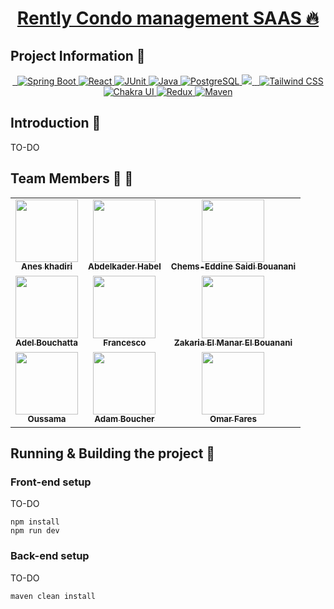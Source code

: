 <p align="center">
  <a href="https://github.com/Zakaria0907/Rently">
    <h1 align="center">Rently Condo management SAAS  🔥</h1>
  </a>
</p>


## Project Information 🚀


<p align="center">
  <a aria-label="Cypress" href="https://www.cypress.io/">
    <img alt="" src="https://img.shields.io/badge/Cypress-17202C?style=for-the-badge&logo=cypress&logoColor=white">
  </a>
    <a aria-label="VSCode" href="https://code.visualstudio.com/">
    <img alt="" src="https://img.shields.io/badge/Visual_Studio_Code-0078D4?style=for-the-badge&logo=visual%20studio%20code&logoColor=white">
  </a>
    </a>
<a aria-label="Spring Boot" href="https://spring.io/projects/spring-boot">
    <img alt="Spring Boot" src="https://img.shields.io/badge/Spring_Boot-6DB33F?style=for-the-badge&logo=spring&logoColor=white">
</a>
<a aria-label="React" href="https://reactjs.org/">
    <img alt="React" src="https://img.shields.io/badge/React-61DAFB?style=for-the-badge&logo=react&logoColor=white">
</a>
<a aria-label="JUnit" href="https://junit.org/junit5/">
    <img alt="JUnit" src="https://img.shields.io/badge/JUnit-25A162?style=for-the-badge&logo=junit5&logoColor=white">
</a>
<a aria-label="Java" href="https://www.oracle.com/java/">
    <img alt="Java" src="https://img.shields.io/badge/Java-007396?style=for-the-badge&logo=java&logoColor=white">
</a>
<a aria-label="PostgreSQL" href="https://www.postgresql.org/">
    <img alt="PostgreSQL" src="https://img.shields.io/badge/PostgreSQL-336791?style=for-the-badge&logo=postgresql&logoColor=white">
</a>

 <a aria-label="Github Actions" href="">
    <img src="https://img.shields.io/badge/GitHub_Actions-2088FF?style=for-the-badge&logo=github-actions&logoColor=white">
  </a>
  <a aria-label="Typescript" href="https://www.typescriptlang.org/">
    <img alt="" src="https://img.shields.io/badge/TypeScript-007ACC?style=for-the-badge&logo=typescript&logoColor=white">
  </a>
      <a aria-label="eslint" href="https://eslint.org/">
    <img alt="" src="https://img.shields.io/badge/eslint-3A33D1?style=for-the-badge&logo=eslint&logoColor=white">
  </a>
<a aria-label="Tailwind CSS" href="https://tailwindcss.com/">
    <img alt="Tailwind CSS" src="https://img.shields.io/badge/Tailwind_CSS-38B2AC?style=for-the-badge&logo=tailwind-css&logoColor=white">
</a>
<a aria-label="Chakra UI" href="https://chakra-ui.com/">
    <img alt="Chakra UI" src="https://img.shields.io/badge/Chakra_UI-319795?style=for-the-badge&logo=chakra-ui&logoColor=white">
</a>
<a aria-label="Redux" href="https://redux.js.org/">
    <img alt="Redux" src="https://img.shields.io/badge/Redux-764ABC?style=for-the-badge&logo=redux&logoColor=white">
</a>
<a aria-label="Maven" href="https://maven.apache.org/">
    <img alt="Maven" src="https://img.shields.io/badge/Maven-C71A36?style=for-the-badge&logo=apache-maven&logoColor=white">
</a>

</p>


## Introduction 📖

TO-DO


## Team Members 💪 🎉

<table>
  <tr>
    <td align="center"><a href="https://www.linkedin.com/in/anes-khadiri/"><img src="https://media.licdn.com/dms/image/D4E03AQHOLXNtmL9nLg/profile-displayphoto-shrink_400_400/0/1703918311009?e=1712188800&v=beta&t=acuZQrGVo3bPOVP3vF7dtEm266Ls-3F9pUV4jBx-_2U" width="100px;" alt=""/><br /><sub><b>Anes khadiri</b></sub></a></td>
    <td align="center"><a href="https://www.linkedin.com/in/abdelhabel/"><img src="https://media.licdn.com/dms/image/D4E35AQG6LCZEvDm9-g/profile-framedphoto-shrink_400_400/0/1706071144402?e=1707458400&v=beta&t=FqtpY0GANMkFhRugw_KdZfy67TmI86qA9iYzzvCh__U" width="100px;" alt=""/><br /><sub><b>Abdelkader Habel</b></sub></a></td>
    <td align="center"><a href="https://www.linkedin.com/in/chems-eddine-saidi/"><img src="https://media.licdn.com/dms/image/C4E03AQFeTbz1p9ugDA/profile-displayphoto-shrink_400_400/0/1642203726998?e=1712188800&v=beta&t=C3kpz6QxEVh9VNsR5vHF99uuJXWxMKpfJV4bQ3zhPFE" width="100px;" alt=""/><br /><sub><b>Chems-Eddine Saidi
Bouanani
 </b></sub></a></td>
  </tr>


  <!--SECOND ROW -->
 <tr>
    <td align="center"><a href="https://www.linkedin.com/in/anes-khadiri/"><img src="https://media.licdn.com/dms/image/D4D03AQHt1ydKDiFf1Q/profile-displayphoto-shrink_800_800/0/1697311544490?e=1712188800&v=beta&t=IKSOJvincAhhjGxpIQGIFg1rK8OY5I3dH4TItyh74DI" width="100px;" alt=""/><br /><sub><b>Adel Bouchatta</b></sub></a></td>
    <td align="center"><a href="https://linkedin.com/in/adel-bouchatta"><img src="https://media.licdn.com/dms/image/D5603AQECzfpFLSVplA/profile-displayphoto-shrink_200_200/0/1696535448928?e=1701907200&v=beta&t=tevxmJD0kDvN5f3ONIWgbAAGj_OLkCj0vnZWI5sZqsE" width="100px;" alt=""/><br /><sub><b>Francesco</b></sub></a></td>
    <td align="center"><a href="https://www.linkedin.com/in/zakaria-el-manar-el-bouanani/"><img src="https://media.licdn.com/dms/image/D4E03AQH50XC7pvakpA/profile-displayphoto-shrink_400_400/0/1704930561109?e=1712188800&v=beta&t=jTeIkeLVx-b7plNdEJ2haifG07k7G6k9jJCq1qOto0c" width="100px;" alt=""/><br /><sub><b>Zakaria El Manar El
Bouanani
 </b></sub></a></td>
  </tr>

  <!-- THIRD ROW -->
   <tr>
    <td align="center"><a href="https://www.linkedin.com/in/anes-khadiri/"><img src="https://media.licdn.com/dms/image/D4E03AQHOLXNtmL9nLg/profile-displayphoto-shrink_400_400/0/1703918311009?e=1712188800&v=beta&t=acuZQrGVo3bPOVP3vF7dtEm266Ls-3F9pUV4jBx-_2U" width="100px;" alt=""/><br /><sub><b>Oussama</b></sub></a></td>
     <td align="center"><a href="https://www.linkedin.com/in/anes-khadiri/"><img src="https://media.licdn.com/dms/image/D4E03AQHOLXNtmL9nLg/profile-displayphoto-shrink_400_400/0/1703918311009?e=1712188800&v=beta&t=acuZQrGVo3bPOVP3vF7dtEm266Ls-3F9pUV4jBx-_2U" width="100px;" alt=""/><br /><sub><b>Adam Boucher</b></sub></a></td>
     <td align="center"><a href="https://www.linkedin.com/in/omar-fares02/"><img src="https://media.licdn.com/dms/image/D5603AQHepChpLu59cw/profile-displayphoto-shrink_400_400/0/1697227903728?e=1712188800&v=beta&t=8jSPZEZPdvomqKeA_euYpRYhcAWZabdTjh1LU7GyxTg" width="100px;" alt=""/><br /><sub><b>Omar Fares</b></sub></a></td>
  </tr>
 



  

  

</table>


## Running & Building the project 🔨
### Front-end setup
TO-DO
```
npm install
npm run dev
```
### Back-end setup
TO-DO
```
maven clean install
```
